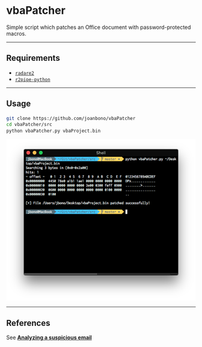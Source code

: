 # vbaPatcher

Simple script which patches an Office document with password-protected macros.

***

## Requirements

+ [`radare2`](http://radare.org/)
+ [`r2pipe-python`](https://github.com/radare/radare2-r2pipe/tree/master/python)

***

## Usage

~~~bash
git clone https://github.com/joanbono/vbaPatcher
cd vbaPatcher/src
python vbaPatcher.py vbaProject.bin
~~~

![](img/vbaPatcher_001.png)

***

## References

See [**Analyzing a suspicious email**](https://joanbono.github.io/PoC/Suspicious_email.html)
